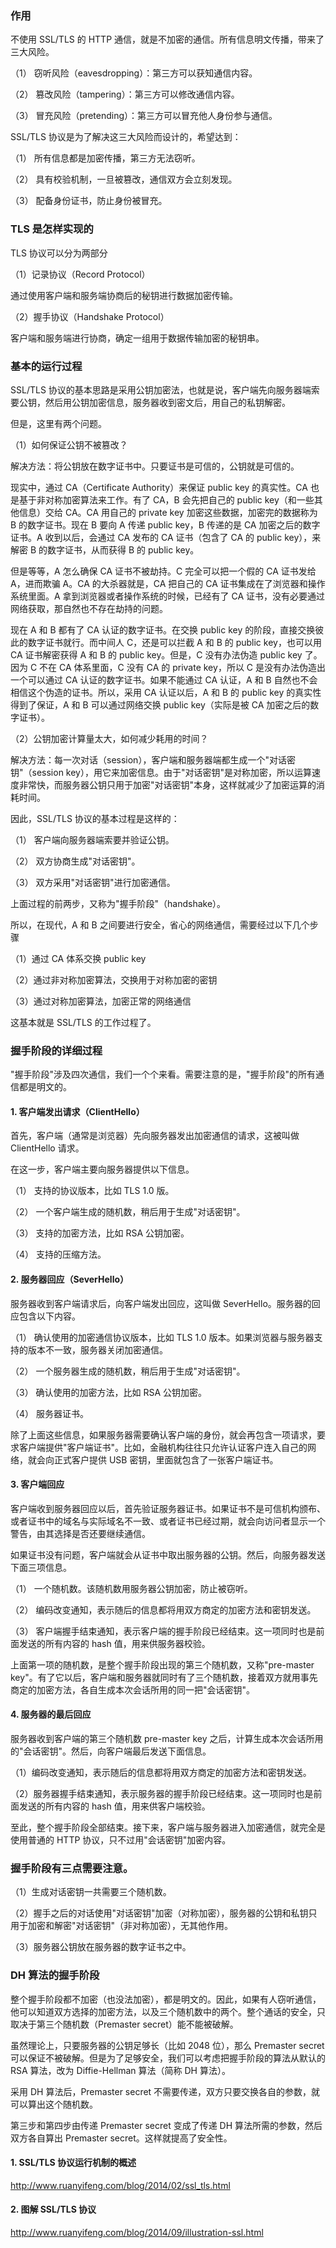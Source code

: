 ### 作用

不使用 SSL/TLS 的 HTTP 通信，就是不加密的通信。所有信息明文传播，带来了三大风险。

（1） 窃听风险（eavesdropping）：第三方可以获知通信内容。

（2） 篡改风险（tampering）：第三方可以修改通信内容。

（3） 冒充风险（pretending）：第三方可以冒充他人身份参与通信。

SSL/TLS 协议是为了解决这三大风险而设计的，希望达到：

（1） 所有信息都是加密传播，第三方无法窃听。

（2） 具有校验机制，一旦被篡改，通信双方会立刻发现。

（3） 配备身份证书，防止身份被冒充。

### TLS 是怎样实现的

TLS 协议可以分为两部分

（1）记录协议（Record Protocol）

通过使用客户端和服务端协商后的秘钥进行数据加密传输。

（2）握手协议（Handshake Protocol）

客户端和服务端进行协商，确定一组用于数据传输加密的秘钥串。

### 基本的运行过程

SSL/TLS 协议的基本思路是采用公钥加密法，也就是说，客户端先向服务器端索要公钥，然后用公钥加密信息，服务器收到密文后，用自己的私钥解密。

但是，这里有两个问题。

（1）如何保证公钥不被篡改？

解决方法：将公钥放在数字证书中。只要证书是可信的，公钥就是可信的。

现实中，通过 CA（Certificate Authority）来保证 public key 的真实性。CA 也是基于非对称加密算法来工作。有了 CA，B 会先把自己的 public key（和一些其他信息）交给 CA。CA 用自己的 private key 加密这些数据，加密完的数据称为 B 的数字证书。现在 B 要向 A 传递 public key，B 传递的是 CA 加密之后的数字证书。A 收到以后，会通过 CA 发布的 CA 证书（包含了 CA 的 public key），来解密 B 的数字证书，从而获得 B 的 public key。

但是等等，A 怎么确保 CA 证书不被劫持。C 完全可以把一个假的 CA 证书发给 A，进而欺骗 A。CA 的大杀器就是，CA 把自己的 CA 证书集成在了浏览器和操作系统里面。A 拿到浏览器或者操作系统的时候，已经有了 CA 证书，没有必要通过网络获取，那自然也不存在劫持的问题。

现在 A 和 B 都有了 CA 认证的数字证书。在交换 public key 的阶段，直接交换彼此的数字证书就行。而中间人 C，还是可以拦截 A 和 B 的 public key，也可以用 CA 证书解密获得 A 和 B 的 public key。但是，C 没有办法伪造 public key 了。因为 C 不在 CA 体系里面，C 没有 CA 的 private key，所以 C 是没有办法伪造出一个可以通过 CA 认证的数字证书。如果不能通过 CA 认证，A 和 B 自然也不会相信这个伪造的证书。所以，采用 CA 认证以后，A 和 B 的 public key 的真实性得到了保证，A 和 B 可以通过网络交换 public key（实际是被 CA 加密之后的数字证书）。

（2）公钥加密计算量太大，如何减少耗用的时间？

解决方法：每一次对话（session），客户端和服务器端都生成一个"对话密钥"（session key），用它来加密信息。由于"对话密钥"是对称加密，所以运算速度非常快，而服务器公钥只用于加密"对话密钥"本身，这样就减少了加密运算的消耗时间。

因此，SSL/TLS 协议的基本过程是这样的：

（1） 客户端向服务器端索要并验证公钥。

（2） 双方协商生成"对话密钥"。

（3） 双方采用"对话密钥"进行加密通信。

上面过程的前两步，又称为"握手阶段"（handshake）。

所以，在现代，A 和 B 之间要进行安全，省心的网络通信，需要经过以下几个步骤

（1）通过 CA 体系交换 public key

（2）通过非对称加密算法，交换用于对称加密的密钥

（3）通过对称加密算法，加密正常的网络通信

这基本就是 SSL/TLS 的工作过程了。

### 握手阶段的详细过程

"握手阶段"涉及四次通信，我们一个个来看。需要注意的是，"握手阶段"的所有通信都是明文的。

#### 1. 客户端发出请求（ClientHello）

首先，客户端（通常是浏览器）先向服务器发出加密通信的请求，这被叫做 ClientHello 请求。

在这一步，客户端主要向服务器提供以下信息。

（1） 支持的协议版本，比如 TLS 1.0 版。

（2） 一个客户端生成的随机数，稍后用于生成"对话密钥"。

（3） 支持的加密方法，比如 RSA 公钥加密。

（4） 支持的压缩方法。

#### 2. 服务器回应（SeverHello）

服务器收到客户端请求后，向客户端发出回应，这叫做 SeverHello。服务器的回应包含以下内容。

（1） 确认使用的加密通信协议版本，比如 TLS 1.0 版本。如果浏览器与服务器支持的版本不一致，服务器关闭加密通信。

（2） 一个服务器生成的随机数，稍后用于生成"对话密钥"。

（3） 确认使用的加密方法，比如 RSA 公钥加密。

（4） 服务器证书。

除了上面这些信息，如果服务器需要确认客户端的身份，就会再包含一项请求，要求客户端提供"客户端证书"。比如，金融机构往往只允许认证客户连入自己的网络，就会向正式客户提供 USB 密钥，里面就包含了一张客户端证书。

#### 3. 客户端回应

客户端收到服务器回应以后，首先验证服务器证书。如果证书不是可信机构颁布、或者证书中的域名与实际域名不一致、或者证书已经过期，就会向访问者显示一个警告，由其选择是否还要继续通信。

如果证书没有问题，客户端就会从证书中取出服务器的公钥。然后，向服务器发送下面三项信息。

（1） 一个随机数。该随机数用服务器公钥加密，防止被窃听。

（2） 编码改变通知，表示随后的信息都将用双方商定的加密方法和密钥发送。

（3） 客户端握手结束通知，表示客户端的握手阶段已经结束。这一项同时也是前面发送的所有内容的 hash 值，用来供服务器校验。

上面第一项的随机数，是整个握手阶段出现的第三个随机数，又称"pre-master key"。有了它以后，客户端和服务器就同时有了三个随机数，接着双方就用事先商定的加密方法，各自生成本次会话所用的同一把"会话密钥"。

#### 4. 服务器的最后回应

服务器收到客户端的第三个随机数 pre-master key 之后，计算生成本次会话所用的"会话密钥"。然后，向客户端最后发送下面信息。

（1）编码改变通知，表示随后的信息都将用双方商定的加密方法和密钥发送。

（2）服务器握手结束通知，表示服务器的握手阶段已经结束。这一项同时也是前面发送的所有内容的 hash 值，用来供客户端校验。

至此，整个握手阶段全部结束。接下来，客户端与服务器进入加密通信，就完全是使用普通的 HTTP 协议，只不过用"会话密钥"加密内容。

### 握手阶段有三点需要注意。

（1）生成对话密钥一共需要三个随机数。

（2）握手之后的对话使用"对话密钥"加密（对称加密），服务器的公钥和私钥只用于加密和解密"对话密钥"（非对称加密），无其他作用。

（3）服务器公钥放在服务器的数字证书之中。

### DH 算法的握手阶段

整个握手阶段都不加密（也没法加密），都是明文的。因此，如果有人窃听通信，他可以知道双方选择的加密方法，以及三个随机数中的两个。整个通话的安全，只取决于第三个随机数（Premaster secret）能不能被破解。

虽然理论上，只要服务器的公钥足够长（比如 2048 位），那么 Premaster secret 可以保证不被破解。但是为了足够安全，我们可以考虑把握手阶段的算法从默认的 RSA 算法，改为 Diffie-Hellman 算法（简称 DH 算法）。

采用 DH 算法后，Premaster secret 不需要传递，双方只要交换各自的参数，就可以算出这个随机数。

第三步和第四步由传递 Premaster secret 变成了传递 DH 算法所需的参数，然后双方各自算出 Premaster secret。这样就提高了安全性。

#### 1. SSL/TLS 协议运行机制的概述

http://www.ruanyifeng.com/blog/2014/02/ssl_tls.html

#### 2. 图解 SSL/TLS 协议

http://www.ruanyifeng.com/blog/2014/09/illustration-ssl.html
